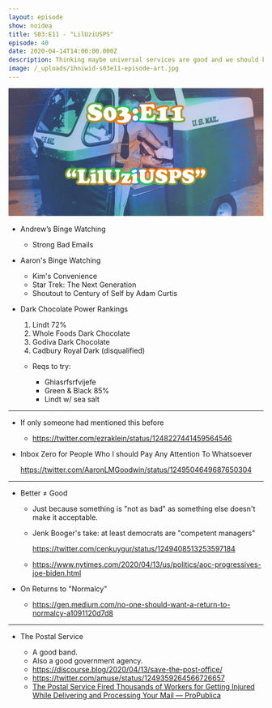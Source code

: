 ```yaml
---
layout: episode
show: noidea
title: S03:E11 - "LilUziUSPS"
episode: 40
date: 2020-04-14T14:00:00.000Z
description: Thinking maybe universal services are good and we should keep them.
image: /_uploads/ihniwid-s03e11-episode-art.jpg
---
```



![](/_uploads/ihniwid-s03e11-episode-art.jpg)

* Andrew’s Binge Watching

  * Strong Bad Emails
* Aaron's Binge Watching

  * Kim's Convenience
  * Star Trek: The Next Generation
  * Shoutout to Century of Self by Adam Curtis
* Dark Chocolate Power Rankings

  1. Lindt 72%
  2. Whole Foods Dark Chocolate
  3. Godiva Dark Chocolate
  4. Cadbury Royal Dark (disqualified)

  * Reqs to try:

    * Ghiasrfsrfvijefe
    * Green & Black 85%
    * Lindt w/ sea salt

- - -

* If only someone had mentioned this before

  * <https://twitter.com/ezraklein/status/1248227441459564546>
* Inbox Zero for People Who I should Pay Any Attention To Whatsoever

    <https://twitter.com/AaronLMGoodwin/status/1249504649687650304>

- - -

* Better ≠ Good

  * Just because something is "not as bad" as something else doesn't make it acceptable.
  * Jenk Booger's take: at least democrats are "competent managers"

      <https://twitter.com/cenkuygur/status/1249408513253597184>
  * <https://www.nytimes.com/2020/04/13/us/politics/aoc-progressives-joe-biden.html>
* On Returns to "Normalcy"

  * <https://gen.medium.com/no-one-should-want-a-return-to-normalcy-a1091120d7d8>

- - -

* The Postal Service

  * A good band.
  * Also a good government agency.
  * <https://discourse.blog/2020/04/13/save-the-post-office/>
  * <https://twitter.com/amuse/status/1249359264566726657>
  * [The Postal Service Fired Thousands of Workers for Getting Injured While Delivering and Processing Your Mail — ProPublica](https://www.propublica.org/article/the-postal-service-fired-thousands-of-workers-for-getting-injured-while-delivering-and-processing-your-mail)